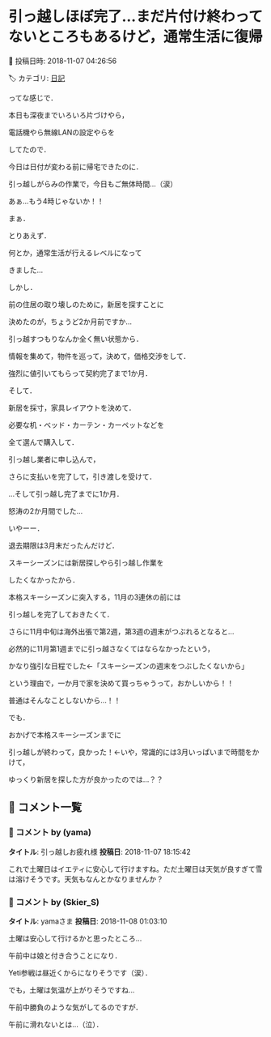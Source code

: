 # 引っ越しほぼ完了…まだ片付け終わってないところもあるけど，通常生活に復帰

📅 投稿日時: 2018-11-07 04:26:56

🏷️ カテゴリ: [日記](cc4b5682fb7b8b144980957a978653fb0.md)

ってな感じで．


本日も深夜までいろいろ片づけやら，


電話機やら無線LANの設定やらを


してたので．


今日は日付が変わる前に帰宅できたのに．


引っ越しがらみの作業で，今日もご無体時間…（涙）


あぁ…もう4時じゃないか！！





まぁ．


とりあえず．


何とか，通常生活が行えるレベルになって


きました…





しかし．


前の住居の取り壊しのために，新居を探すことに


決めたのが，ちょうど2か月前ですか…





引っ越すつもりなんか全く無い状態から．


情報を集めて，物件を巡って，決めて，価格交渉をして．


強烈に値引いてもらって契約完了まで1か月．





そして．


新居を採寸，家具レイアウトを決めて．


必要な机・ベッド・カーテン・カーペットなどを


全て選んで購入して．


引っ越し業者に申し込んで，


さらに支払いを完了して，引き渡しを受けて．


…そして引っ越し完了までに1か月．





怒涛の2か月間でした…





いやーー．


退去期限は3月末だったんだけど．


スキーシーズンには新居探しやら引っ越し作業を


したくなかったから．


本格スキーシーズンに突入する，11月の3連休の前には


引っ越しを完了しておきたくて．


さらに11月中旬は海外出張で第2週，第3週の週末がつぶれるとなると…


必然的に11月第1週までに引っ越さなくてはならなかったという，


かなり強引な日程でした←「スキーシーズンの週末をつぶしたくないから」


という理由で，一か月で家を決めて買っちゃうって，おかしいから！！


普通はそんなことしないから…！！





でも．


おかげで本格スキーシーズンまでに


引っ越しが終わって，良かった！←いや，常識的には3月いっぱいまで時間をかけて，


ゆっくり新居を探した方が良かったのでは…？？

## 💬 コメント一覧

### 💬 コメント by (yama)
**タイトル**: 引っ越しお疲れ様
**投稿日**: 2018-11-07 18:15:42

これで土曜日はイエティに安心して行けますね。ただ土曜日は天気が良すぎて雪は溶けそうです。天気もなんとかなりませんか？

### 💬 コメント by (Skier_S)
**タイトル**: yamaさま
**投稿日**: 2018-11-08 01:03:10

土曜は安心して行けるかと思ったところ…

午前中は娘と付き合うことになり．

Yeti参戦は昼近くからになりそうです（涙）．



でも，土曜は気温が上がりそうですね…

午前中勝負のような気がしてるのですが．

午前に滑れないとは…（泣）．

